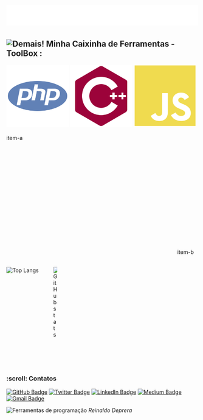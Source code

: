 # [<img src="reinaldo-deprera.svg" alt="Reinaldo Deprera" />](https://github.com/rdeprera/rdeprera#contatos)

## <img src="https://cdn.rawgit.com/sindresorhus/awesome/d7305f38d29fed78fa85652e3a63e154dd8e8829/media/badge.svg" alt="Demais!" style="text-align: left" /> Minha Caixinha de Ferramentas - ToolBox :
<div style="width:100%; margin:0 auto; text align: center;">
<img src="https://raw.githubusercontent.com/devicons/devicon/7a4ca8aa871d6dca81691e018d31eed89cb70a76/icons/php/php-plain.svg" width="32.48%" alt="PHP logo" />
<img src="https://raw.githubusercontent.com/devicons/devicon/7a4ca8aa871d6dca81691e018d31eed89cb70a76/icons/cplusplus/cplusplus-plain.svg" width="32.48%"  alt="C++ logo" />
<img src="https://raw.githubusercontent.com/devicons/devicon/7a4ca8aa871d6dca81691e018d31eed89cb70a76/icons/javascript/javascript-plain.svg" width="32.48%" alt="Javascript logo" />
</div>

<br clear="left" />

<section class="container" style="display: grid; grid-template-columns: 450px 450px; grid-template-rows: 300px; grid-auto-flow: row;">
  <div class="item-a" style="grid-column: 1; grid-row: 1 / 2;">item-a</div>
  <div class="item-b" style="grid-column: 2; grid-row: 2 / 2;">item-b</div>
</section>


<br clear="left" />

 <div style="display: grid;grid-template-columns: 0.25fr 10px 0.75fr;grid-template-rows: auto 20px auto 20px auto 20px auto;">
  <div style="float:left; display:inline" >

![Top Langs](https://github-readme-stats.vercel.app/api/top-langs/?username=rdeprera&theme=tokyonight)

  </div>
  <div  style="float:left; display:inline">
  
![GitHub stats](https://github-readme-stats.vercel.app/api?username=rdeprera&show_icons=true&theme=tokyonight)
    
  </div>
</div> 

<!--
Algumas estatísticas
https://github-readme-stats.vercel.app/api?username=CharalambosIoannou&show_icons=true&theme=tokyonight
-->

<h3 id="contatos"> :scroll: Contatos</h2>

[![GitHub Badge](https://img.shields.io/badge/GitHub-100000?style=for-the-badge&logo=github&logoColor=white)](https://github.com/rdeprera)
[![Twitter Badge](https://img.shields.io/badge/Twitter-1DA1F2?style=for-the-badge&logo=twitter&logoColor=white)](https://twitter.com/reinaldo.deprera)
[![LinkedIn Badge](https://img.shields.io/badge/LinkedIn-0077B5?style=for-the-badge&logo=linkedin&logoColor=white)](https://www.linkedin.com/in/reinaldo-deprera-9b947348/)
[![Medium Badge](https://img.shields.io/badge/-@rdeprera-Medium?style=for-the-badge&logo=Medium&link=https://medium.com/@rdeprera)](https://medium.com/@rdeprera)
[![Gmail Badge](https://img.shields.io/badge/GMail-c14438?style=for-the-badge&logo=Gmail&logoColor=white&link=mailto:rdeprera@gmail.com)](mailto:rdeprera@gmail.com)


<img src="https://raw.githubusercontent.com/andreasbm/readme/master/assets/lines/rainbow.png" alt="Ferramentas de programação" />
<em>Reinaldo Deprera</em>
